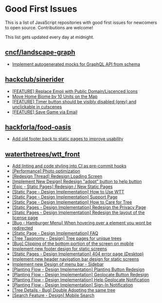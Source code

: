 # Good First Issues

This is a list of JavaScript repositories with good first issues for newcomers to open source. Contributions are welcome!

This list gets updated every day at midnight.

## [cncf/landscape-graph](https://github.com/cncf/landscape-graph)

- [Implement autogenerated mocks for GraphQL API from schema](https://github.com/cncf/landscape-graph/issues/103)

## [hackclub/sinerider](https://github.com/hackclub/sinerider)

- [[FEATURE] Replace Emoji with Public Domain/Liscenced Icons](https://github.com/hackclub/sinerider/issues/201)
- [Move Home Biome by 10 Units on the Map](https://github.com/hackclub/sinerider/issues/392)
- [[FEATURE] Timer button should be visibly disabled (grey) and unclickable in cutscenes](https://github.com/hackclub/sinerider/issues/266)
- [[FEATURE] Save Game via Email](https://github.com/hackclub/sinerider/issues/242)

## [hackforla/food-oasis](https://github.com/hackforla/food-oasis)

- [Add old footer back to static pages to improve usability](https://github.com/hackforla/food-oasis/issues/1520)

## [waterthetrees/wtt_front](https://github.com/waterthetrees/wtt_front)

- [Add linting and code styling into CI as pre-commit hooks](https://github.com/waterthetrees/wtt_front/issues/654)
- [[Performance] Photo optimization](https://github.com/waterthetrees/wtt_front/issues/444)
- [[Redesign Thread] Redesign Loading Screen](https://github.com/waterthetrees/wtt_front/issues/508)
- [[Implement New Design] Redesign "adopt" button to help button](https://github.com/waterthetrees/wtt_front/issues/386)
- [[Epic - Static Pages] Redesign / New Static Pages](https://github.com/waterthetrees/wtt_front/issues/539)
- [[Static Page - Design Implementation] How to Use WTT](https://github.com/waterthetrees/wtt_front/issues/629)
- [[Static Page - Design Implementation] Support Page](https://github.com/waterthetrees/wtt_front/issues/530)
- [[Static Page - Design Implementation] How to Care for Tree](https://github.com/waterthetrees/wtt_front/issues/628)
- [[Static Pages - Design Implementation]  Redesign the Privacy Page](https://github.com/waterthetrees/wtt_front/issues/317)
- [[Static Pages - Design Implementation] Redesign the layout of the license page](https://github.com/waterthetrees/wtt_front/issues/318)
- [[Bug - Hamburger Menu] When hovering over a element you wont be redirected](https://github.com/waterthetrees/wtt_front/issues/630)
- [[Static Page - Design Implementation] FAQ](https://github.com/waterthetrees/wtt_front/issues/627)
- [[Tree Taxonomy - Design] Tree pages for unique trees](https://github.com/waterthetrees/wtt_front/issues/571)
- [[Bug] Clipping of the bottom portion of the screen on mobile](https://github.com/waterthetrees/wtt_front/issues/459)
- [Implement new footer design for static screens](https://github.com/waterthetrees/wtt_front/issues/367)
- [[Static Pages - Design Implementation]  404 error page (Desktop)](https://github.com/waterthetrees/wtt_front/issues/476)
- [Implement new header navigation bar design for static screens](https://github.com/waterthetrees/wtt_front/issues/366)
- [Implement new Design of menu bar - Sidebar](https://github.com/waterthetrees/wtt_front/issues/262)
- [[Planting Flow - Design Implementation] Planting Button Redesign](https://github.com/waterthetrees/wtt_front/issues/519)
- [[Planting Flow - Design Implementation] Geolocate Button Redesign](https://github.com/waterthetrees/wtt_front/issues/518)
- [[Planting Flow - Design Implementation] Help Geolocate Notification](https://github.com/waterthetrees/wtt_front/issues/517)
- [[Planting Flow - Design Implementation] Sign-In Notification](https://github.com/waterthetrees/wtt_front/issues/515)
- [[Tree Details - Bug] Double Adopting the same tree](https://github.com/waterthetrees/wtt_front/issues/550)
- [[Search Feature - Design] Mobile Search](https://github.com/waterthetrees/wtt_front/issues/527)

